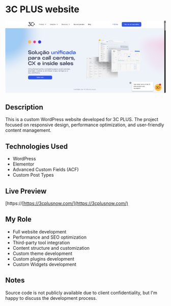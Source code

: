 # 3C PLUS website

![Screenshot](screenshots/homepage.png)

## Description
This is a custom WordPress website developed for 3C PLUS. The project focused on responsive design, performance optimization, and user-friendly content management.

## Technologies Used
- WordPress
- Elementor
- Advanced Custom Fields (ACF)
- Custom Post Types

## Live Preview
[https://[https://3cplusnow.com/](https://3cplusnow.com/)

## My Role
- Full website development
- Performance and SEO optimization
- Third-party tool integration
- Content structure and customization
- Custom theme development
- Custom plugins development
- Custom Widgets development

## Notes
Source code is not publicly available due to client confidentiality, but I'm happy to discuss the development process.
